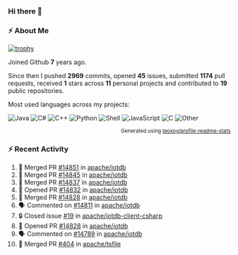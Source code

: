 ### Hi there 👋

### :zap: About Me

[![trophy](https://github-profile-trophy.vercel.app/?username=HTHou&theme=onedark)](https://github.com/ryo-ma/github-profile-trophy)
   
Joined Github **7** years ago.

Since then I pushed **2969** commits, opened **45** issues, submitted **1174** pull requests, received **1** stars across **11** personal projects and contributed to **19** public repositories.

Most used languages across my projects:

![Java](https://img.shields.io/static/v1?style=flat-square&label=%E2%A0%80&color=555&labelColor=%23b07219&message=Java%EF%B8%B189.3%25)
![C#](https://img.shields.io/static/v1?style=flat-square&label=%E2%A0%80&color=555&labelColor=%23178600&message=C%23%EF%B8%B13.9%25)
![C++](https://img.shields.io/static/v1?style=flat-square&label=%E2%A0%80&color=555&labelColor=%23f34b7d&message=C%2B%2B%EF%B8%B12.7%25)
![Python](https://img.shields.io/static/v1?style=flat-square&label=%E2%A0%80&color=555&labelColor=%233572A5&message=Python%EF%B8%B10.7%25)
![Shell](https://img.shields.io/static/v1?style=flat-square&label=%E2%A0%80&color=555&labelColor=%2389e051&message=Shell%EF%B8%B10.7%25)
![JavaScript](https://img.shields.io/static/v1?style=flat-square&label=%E2%A0%80&color=555&labelColor=%23f1e05a&message=JavaScript%EF%B8%B10.5%25)
![C](https://img.shields.io/static/v1?style=flat-square&label=%E2%A0%80&color=555&labelColor=%23555555&message=C%EF%B8%B10.4%25)
![Other](https://img.shields.io/static/v1?style=flat-square&label=%E2%A0%80&color=555&labelColor=%23ededed&message=Other%EF%B8%B11.4%25)

<p align="right"><sub>Generated using <a href="https://github.com/marketplace/actions/profile-readme-stats">teoxoy/profile-readme-stats</a></sub></p>


<!--![](https://github.com/HTHou/HTHou/blob/output/github-contribution-grid-snake.svg)-->

<!--![Haonan Hou's github stats](https://github-readme-stats.vercel.app/api?username=HTHou&count_private=true&show_icons=true&theme=onedark)-->

<!--![Haonan Hou's wakatime stats](https://github-readme-stats.vercel.app/api/wakatime?username=HTHou&layout=compact&theme=onedark)-->

<!--![Top Langs](https://github-readme-stats.vercel.app/api/top-langs/?username=HTHou&theme=onedark&layout=compact)-->

### :zap: Recent Activity
<!--START_SECTION:activity-->
1. 🎉 Merged PR [#14851](https://github.com/apache/iotdb/pull/14851) in [apache/iotdb](https://github.com/apache/iotdb)
2. 🎉 Merged PR [#14845](https://github.com/apache/iotdb/pull/14845) in [apache/iotdb](https://github.com/apache/iotdb)
3. 🎉 Merged PR [#14837](https://github.com/apache/iotdb/pull/14837) in [apache/iotdb](https://github.com/apache/iotdb)
4. 💪 Opened PR [#14832](https://github.com/apache/iotdb/pull/14832) in [apache/iotdb](https://github.com/apache/iotdb)
5. 🎉 Merged PR [#14828](https://github.com/apache/iotdb/pull/14828) in [apache/iotdb](https://github.com/apache/iotdb)
6. 🗣 Commented on [#14811](https://github.com/apache/iotdb/issues/14811#issuecomment-2655701606) in [apache/iotdb](https://github.com/apache/iotdb)
7. 🔒 Closed issue [#19](https://github.com/apache/iotdb-client-csharp/issues/19) in [apache/iotdb-client-csharp](https://github.com/apache/iotdb-client-csharp)
8. 💪 Opened PR [#14828](https://github.com/apache/iotdb/pull/14828) in [apache/iotdb](https://github.com/apache/iotdb)
9. 🗣 Commented on [#14789](https://github.com/apache/iotdb/pull/14789#issuecomment-2647569251) in [apache/iotdb](https://github.com/apache/iotdb)
10. 🎉 Merged PR [#404](https://github.com/apache/tsfile/pull/404) in [apache/tsfile](https://github.com/apache/tsfile)
<!--END_SECTION:activity-->

<!--
**HTHou/HTHou** is a ✨ _special_ ✨ repository because its `README.md` (this file) appears on your GitHub profile.

Here are some ideas to get you started:

- 🔭 I’m currently working on ...
- 🌱 I’m currently learning ...
- 👯 I’m looking to collaborate on ...
- 🤔 I’m looking for help with ...
- 💬 Ask me about ...
- 📫 How to reach me: ...
- 😄 Pronouns: ...
- ⚡ Fun fact: ...
-->
